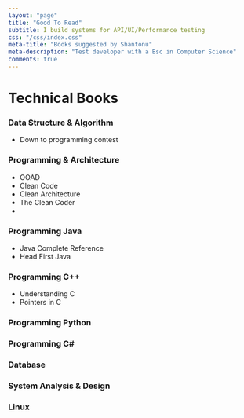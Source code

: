 ```yaml
---
layout: "page"
title: "Good To Read"
subtitle: I build systems for API/UI/Performance testing
css: "/css/index.css"
meta-title: "Books suggested by Shantonu"
meta-description: "Test developer with a Bsc in Computer Science"
comments: true
---
```

# Technical Books
### Data Structure & Algorithm
- Down to programming contest

### Programming & Architecture
- OOAD
- Clean Code
- Clean Architecture
- The Clean Coder
- 

### Programming Java
- Java Complete Reference
- Head First Java

### Programming C++
- Understanding C
- Pointers in C

### Programming Python

### Programming C#

### Database


### System Analysis & Design

### Linux


